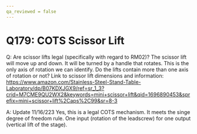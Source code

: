 ```yaml
---
qa_reviewed = false
---
```


# Q179: COTS Scissor Lift

Q: Are scissor lifts legal (specifically with regard to RM02)? The scissor lift will move up and down. It will be turned by a handle that rotates. This is the only axis of rotation we can identify. Do the lifts contain more than one axis of rotation or not?
Link to scissor lift dimensions and information: https://www.amazon.com/Stainless-Steel-Stand-Table-Laboratory/dp/B07KDXJGX9/ref=sr_1_3?crid=M7CME9QU2WX2&keywords=mini+scissor+lift&qid=1696890453&sprefix=mini+scissor+lift%2Caps%2C99&sr=8-3

A: Update 11/16/223
Yes, this is a legal COTS mechanism. It meets the singe degree of freedom rule. One input (rotation of the leadscrew) for one output (vertical lift of the stage).